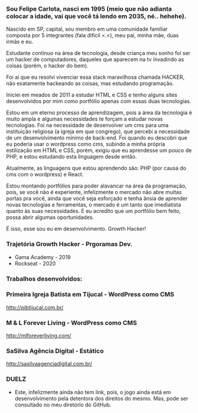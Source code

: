 ### Sou Felipe Carlota, nasci em 1995 (meio que não adianta colocar a idade, vai que você tá lendo em 2035, né.. hehehe).

Nascido em SP, capital, sou membro em uma comunidade familiar composta por 5 integrantes (fala difícil <.<), meu pai, minha mãe, duas irmãs e eu.

Estudante contínuo na área de tecnologia, desde criança meu sonho foi ser um hacker de computadores, daqueles que aparecem na tv invadindo as coisas (porém, o hacker do bem).

Foi aí que eu resolvi vivenciar essa stack maravilhosa chamada HACKER, não exatamente hackeando as coisas, mas estudando programação.

Iniciei em meados de 2011 a estudar HTML e CSS e tenho alguns sites desenvolvidos por mim como portfólio apenas com essas duas tecnologias.

Estou em um eterno processo de aprendizagem, pois a área da tecnologia é muito ampla e algumas necessidades te forçam a estudar novas tecnologias. Foi na necessidade de desenvolver um cms para uma instituição religiosa (a igreja em que congrego), que percebi a necessidade de um desenvolvimento mínimo de back-end. Foi quando eu descobri que eu poderia usar o wordpress como cms, subindo a minha própria estilização em HTML e CSS, porém, exigiu que eu aprendesse um pouco de PHP, e estou estudando esta linguagem desde então.

Atualmente, as linguagens que estou aprendendo são: PHP (por causa do cms com o wordpress) e React.

Estou montando portfólios para poder alavancar na área da programação, pois, se você não é experiente, infelizmente o mercado não abre muitas portas pra você, ainda que você seja esforçado e tenha ânsia de aprender novas tecnologias e ferramentas, o mercado é um tanto que imediatista quanto às suas necessidades. E eu acredito que um portfólio bem feito, possa abrir algumas oportunidades.

É isso, esse sou eu em desenvolvimento. Growth Hacker!

### Trajetória Growth Hacker - Prgoramas Dev.

- Gama Academy - 2019
- Rockseat - 2020

### Trabalhos desenvolvidos:

### Primeira Igreja Batista em Tijucal - WordPress como CMS
http://pibtijucal.com.br/

### M & L Forever Living - WordPress como CMS
http://mlforeverliving.com/

### SaSilva Agência Digital - Estático
http://sasilvaagenciadigital.com.br/

### DUELZ
- Este, infelizmente ainda não tem link, pois, o jogo ainda está em desenvolvimento pela detentora dos direitos do mesmo.
Mas, pode ser consultado no meu diretório do GitHub.

<!--
**FelipeCarlota/FelipeCarlota** is a ✨ _special_ ✨ repository because its `README.md` (this file) appears on your GitHub profile.

Here are some ideas to get you started:

- 🔭 I’m currently working on ...
- 🌱 I’m currently learning ...
- 👯 I’m looking to collaborate on ...
- 🤔 I’m looking for help with ...
- 💬 Ask me about ...
- 📫 How to reach me: ...
- 😄 Pronouns: ...
- ⚡ Fun fact: ...
-->
